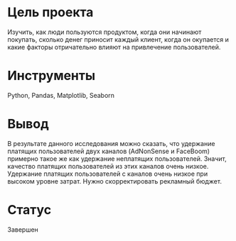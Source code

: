 # Цель проекта
Изучить, как люди пользуются продуктом, когда они начинают покупать, сколько денег приносит каждый клиент, когда он окупается и какие факторы отричательно влияют на привлечение пользователей.
# Инструменты
Python, Pandas, Matplotlib, Seaborn
# Вывод
В результате данного исследования можно сказать, что удержание платящих пользователей двух каналов (AdNonSense и FaceBoom) примерно такое же как удержание неплатящих пользователей. Значит, качество платящих пользователей из этих каналов очень низкое. Удержание платящих пользователей с каналов очень низкое при высоком уровне затрат. Нужно скорректировать рекламный бюджет.
# Статус
Завершен
